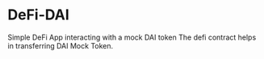 # DeFi-DAI
Simple DeFi App interacting with a mock DAI token
The defi contract helps in transferring DAI Mock Token.

